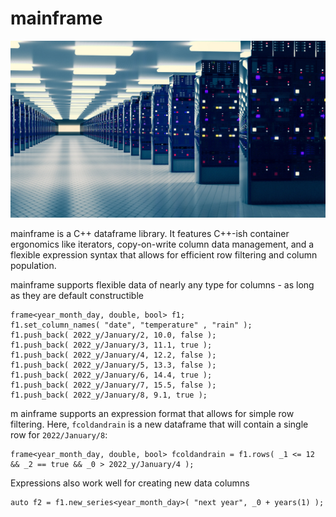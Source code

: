 # mainframe

![mainframe](docs/mainframe-medium.jpg)

mainframe is a C++ dataframe library. It features C++-ish container ergonomics like iterators, copy-on-write column data management, and a flexible expression syntax that allows for efficient row filtering and column population. 

mainframe supports flexible data of nearly any type for columns - as long as they are default constructible

    frame<year_month_day, double, bool> f1;
    f1.set_column_names( "date", "temperature" , "rain" );
    f1.push_back( 2022_y/January/2, 10.0, false );
    f1.push_back( 2022_y/January/3, 11.1, true );
    f1.push_back( 2022_y/January/4, 12.2, false );
    f1.push_back( 2022_y/January/5, 13.3, false );
    f1.push_back( 2022_y/January/6, 14.4, true );
    f1.push_back( 2022_y/January/7, 15.5, false );
    f1.push_back( 2022_y/January/8, 9.1, true );

m ainframe supports an expression format that allows for simple row filtering. Here, `fcoldandrain` is a new dataframe that will contain a single row for `2022/January/8`:

    frame<year_month_day, double, bool> fcoldandrain = f1.rows( _1 <= 12 && _2 == true && _0 > 2022_y/January/4 );

Expressions also work well for creating new data columns

    auto f2 = f1.new_series<year_month_day>( "next year", _0 + years(1) );

